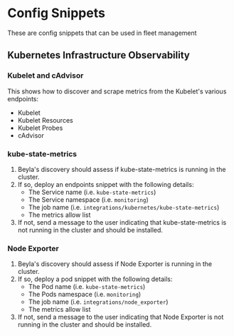 # Config Snippets

These are config snippets that can be used in fleet management

## Kubernetes Infrastructure Observability

### Kubelet and cAdvisor

This shows how to discover and scrape metrics from the Kubelet's various endpoints:

* Kubelet
* Kubelet Resources
* Kubelet Probes
* cAdvisor

### kube-state-metrics

1. Beyla's discovery should assess if kube-state-metrics is running in the cluster.
2. If so, deploy an endpoints snippet with the following details:
    * The Service name (i.e. `kube-state-metrics`)
    * The Service namespace (i.e. `monitoring`)
    * The job name (i.e. `integrations/kubernetes/kube-state-metrics`)
    * The metrics allow list
3. If not, send a message to the user indicating that kube-state-metrics is not running in the cluster and should be installed.

### Node Exporter

1. Beyla's discovery should assess if Node Exporter is running in the cluster.
2. If so, deploy a pod snippet with the following details:
    * The Pod name (i.e. `kube-state-metrics`)
    * The Pods namespace (i.e. `monitoring`)
    * The job name (i.e. `integrations/node_exporter`)
    * The metrics allow list
3. If not, send a message to the user indicating that Node Exporter is not running in the cluster and should be installed.


